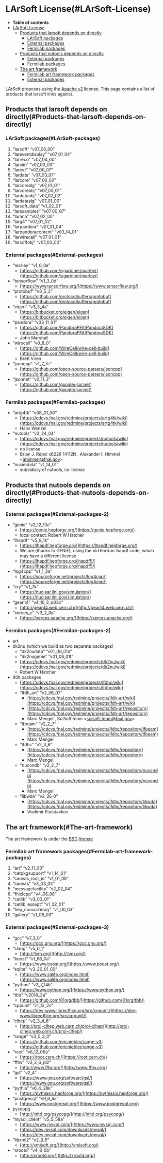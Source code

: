 LArSoft License(#LArSoft-License)
====================================

-   **Table of contents**
-   [LArSoft License](#LArSoft-License)
    -   [Products that larsoft depends on directly](#Products-that-larsoft-depends-on-directly)
        -   [LArSoft packages](#LArSoft-packages)
        -   [External packages](#External-packages)
        -   [Fermilab packages](#Fermilab-packages)
    -   [Products that nutools depends on directly](#Products-that-nutools-depends-on-directly)
        -   [External packages](#External-packages-2)
        -   [Fermilab packages](#Fermilab-packages-2)
    -   [The art framework](#The-art-framework)
        -   [Fermilab art framework packages](#Fermilab-art-framework-packages)
        -   [External packages](#External-packages-3)

LArSoft proposes using the [Apache v2](http://www.apache.org/licenses/LICENSE-2.0) license. This page contains a list of products that larsoft links against.

Products that larsoft depends on directly(#Products-that-larsoft-depends-on-directly)
----------------------------------------------------------------------------------------

### LArSoft packages(#LArSoft-packages)

1.  “larsoft” “v07\_06\_00”
2.  “lareventdisplay” “v07\_01\_04”
3.  “larreco” “v07\_04\_00”
4.  “larsim” “v07\_03\_00”
5.  “larevt” “v07\_00\_07”
6.  “lardata” “v07\_00\_07”
7.  “larcore” “v07\_00\_02”
8.  “larcorealg” “v07\_01\_01”
9.  “larcoreobj” “v07\_00\_01”
10. “lardataobj” “v07\_02\_02”
11. “lardataalg” “v07\_01\_00”
12. “larsoft\_data” “v1\_02\_01”
13. “larexamples” “v07\_00\_07”
14. “larana” “v07\_02\_00”
15. “larg4” “v07\_01\_02”
16. “larpandora” “v07\_01\_04”
17. “larpandoracontent” “v03\_14\_01”
18. “larwirecell” “v07\_01\_01”
19. “larsoftobj” “v07\_03\_00”

### External packages(#External-packages)

-   “marley” “v1\_0\_0e”
    -   [https://github.com/sjgardiner/marley/](https://github.com/sjgardiner/marley/)
-   “tensorflow” “v1\_3\_0d”
    -   [https://www.tensorflow.org/](https://www.tensorflow.org/)
-   “protobuf” “v3\_5\_2”
    -   [https://github.com/protocolbuffers/protobuf](https://github.com/protocolbuffers/protobuf)
-   “eigen” “v3\_3\_4a”
    -   [https://bitbucket.org/eigen/eigen](https://bitbucket.org/eigen/eigen)
-   “pandora” “v03\_11\_01”
    -   [https://github.com/PandoraPFA/PandoraSDK](https://github.com/PandoraPFA/PandoraSDK)
    -   John Marshall
-   “wirecell” “v0\_8\_0”
    -   [https://github.com/WireCell/wire-cell-build](https://github.com/WireCell/wire-cell-build)
    -   Brett Viren
-   “jsoncpp” “v1\_7\_7c”
    -   [https://github.com/open-source-parsers/jsoncpp](https://github.com/open-source-parsers/jsoncpp)
-   “jsonnet” “v0\_11\_2”
    -   [https://github.com/google/jsonnet](https://github.com/google/jsonnet)

### Fermilab packages(#Fermilab-packages)

-   “artg4tk” “v08\_01\_00”
    -   [https://cdcvs.fnal.gov/redmine/projects/artg4tk/wiki](https://cdcvs.fnal.gov/redmine/projects/artg4tk/wiki)
    -   Hans Wenzel
-   “nutools” “v2\_24\_04”
    -   [https://cdcvs.fnal.gov/redmine/projects/nutools/wiki](https://cdcvs.fnal.gov/redmine/projects/nutools/wiki)
    -   no license
    -   Brian J. Rebel x8226 14112N , Alexander I. Himmel \<[ahimmel@fnal.gov](mailto:ahimmel@fnal.gov)\>
-   “nusimdata” “v1\_14\_01”
    -   subsidiary of nutools, no license

Products that nutools depends on directly(#Products-that-nutools-depends-on-directly)
----------------------------------------------------------------------------------------

### External packages(#External-packages-2)

-   “genie” “v2\_12\_10c”
    -   [https://genie.hepforge.org/](https://genie.hepforge.org/)
    -   local contact: Robert W Hatcher
-   “lhapdf” “v5\_9\_1k”
    -   [https://lhapdf.hepforge.org/](https://lhapdf.hepforge.org/)
    -   We are (thanks to GENIE), using the old Fortran lhapdf code, which may have a different license
    -   [https://lhapdf.hepforge.org/lhapdf5/](https://lhapdf.hepforge.org/lhapdf5/)
-   “log4cpp” “v1\_1\_3a”
    -   [https://sourceforge.net/projects/log4cpp/](https://sourceforge.net/projects/log4cpp/)
-   “cry” “v1\_7k”
    -   [https://nuclear.llnl.gov/simulation/](https://nuclear.llnl.gov/simulation/)
-   “geant4” “v4\_10\_3\_p03c”
    -   [http://geant4.web.cern.ch/](http://geant4.web.cern.ch/)
-   “xerces\_c” “v3\_2\_0a”
    -   [https://xerces.apache.org/](https://xerces.apache.org/)

### Fermilab packages(#Fermilab-packages-2)

-   art
-   dk2nu (which we build as two separate packages)
    -   “dk2nudata” “v01\_06\_01b”
    -   “dk2nugenie” “v01\_06\_01f”
    -   [https://cdcvs.fnal.gov/redmine/projects/dk2nu/wiki](https://cdcvs.fnal.gov/redmine/projects/dk2nu/wiki)
    -   Robert W Hatcher
-   ifdh packages
    -   [https://cdcvs.fnal.gov/redmine/projects/ifdhc/wiki](https://cdcvs.fnal.gov/redmine/projects/ifdhc/wiki)
    -   “ifdh\_art” “v2\_06\_07”
        -   [https://cdcvs.fnal.gov/redmine/projects/ifdh-art/wiki](https://cdcvs.fnal.gov/redmine/projects/ifdh-art/wiki)
        -   [https://cdcvs.fnal.gov/redmine/projects/ifdh-art/repository](https://cdcvs.fnal.gov/redmine/projects/ifdh-art/repository)
        -   Marc Mengel , SciSoft team \<[scisoft-team@fnal.gov](mailto:scisoft-team@fnal.gov)\>
    -   “ifbeam” “v2\_2\_7” ’
        -   [https://cdcvs.fnal.gov/redmine/projects/ifdhc/repository/ifbeam](https://cdcvs.fnal.gov/redmine/projects/ifdhc/repository/ifbeam)
        -   Marc Mengel
    -   “ifdhc” “v2\_3\_6”
        -   [https://cdcvs.fnal.gov/redmine/projects/ifdhc/repository](https://cdcvs.fnal.gov/redmine/projects/ifdhc/repository)
        -   Marc Mengel
    -   “nucondb” “v2\_2\_7”
        -   [https://cdcvs.fnal.gov/redmine/projects/ifdhc/repository/nucondb](https://cdcvs.fnal.gov/redmine/projects/ifdhc/repository/nucondb)
        -   Marc Mengel
    -   “libwda” “v2\_26\_0”
        -   [https://cdcvs.fnal.gov/redmine/projects/ifdhc/repository/libwda](https://cdcvs.fnal.gov/redmine/projects/ifdhc/repository/libwda)
        -   Vladimir Podstavkov

The art framework(#The-art-framework)
----------------------------------------

The art framework is under the [BSD license](https://cdcvs.fnal.gov/redmine/projects/art/repository/revisions/develop/entry/LICENSE)

### Fermilab art framework packages(#Fermilab-art-framework-packages)

1.  “art” “v2\_11\_03”
2.  “cetpkgsupport” “v1\_14\_01”
3.  “canvas\_root\_io” “v1\_01\_08”
4.  “canvas” “v3\_03\_03”
5.  “messagefacility” “v2\_02\_04”
6.  “fhiclcpp” “v4\_06\_08”
7.  “cetlib” “v3\_03\_01”
8.  “cetlib\_except” “v1\_02\_01”
9.  “hep\_concurrency” “v1\_00\_03”
10. “gallery” “v1\_08\_03”

### External packages(#External-packages-3)

-   “gcc” “v7\_3\_0”
    -   [https://gcc.gnu.org/](https://gcc.gnu.org/)
-   “clang” “v5\_0\_1”
    -   [http://llvm.org/](http://llvm.org/)
-   “boost” “v1\_66\_0a”
    -   [https://www.boost.org/](https://www.boost.org/)
-   “sqlite” “v3\_20\_01\_00”
    -   [https://www.sqlite.org/index.html](https://www.sqlite.org/index.html)
-   “python” “v2\_7\_14b”
    -   [https://www.python.org/](https://www.python.org/)
-   “tbb” “v2018\_2a”
    -   [https://github.com/01org/tbb/](https://github.com/01org/tbb/)
-   “cppunit” “v1\_13\_2c”
    -   [https://dev-www.libreoffice.org/src/cppunit/](https://dev-www.libreoffice.org/src/cppunit/)
-   “clhep” “v2\_3\_4\_6”
    -   [http://proj-clhep.web.cern.ch/proj-clhep/](http://proj-clhep.web.cern.ch/proj-clhep/)
-   “range” “v3\_0\_3\_0”
    -   [https://github.com/ericniebler/range-v3](https://github.com/ericniebler/range-v3)
-   “root” “v6\_12\_06a”
    -   [https://root.cern.ch/](https://root.cern.ch/)
-   “fftw” “v3\_3\_6\_pl2”
    -   [http://www.fftw.org/](http://www.fftw.org/)
-   “gsl” “v2\_4”
    -   [https://www.gnu.org/software/gsl/](https://www.gnu.org/software/gsl/)
-   “pythia” “v6\_4\_28k”
    -   [https://pythiasix.hepforge.org/](https://pythiasix.hepforge.org/)
-   “postgresql” “v9\_6\_6a”
    -   [https://www.postgresql.org/](https://www.postgresql.org/)
-   pyscopg
    -   [http://initd.org/psycopg/](http://initd.org/psycopg/)
-   “mysql\_client” “v5\_5\_58a”
    -   [https://www.mysql.com/](https://www.mysql.com/)
    -   [https://dev.mysql.com/downloads/mysql/](https://dev.mysql.com/downloads/mysql/)
-   “libxml2” “v2\_9\_5”
    -   [http://xmlsoft.org/](http://xmlsoft.org/)
-   “xrootd” “v4\_8\_0b”
    -   [http://xrootd.org/](http://xrootd.org/)
